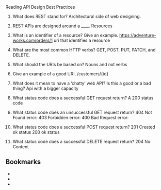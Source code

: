 Reading
API Design Best Practices

1. What does REST stand for?
Architectural side of web designing.

2. REST APIs are designed around a ____.
Resources

3. What is an identifier of a resource? Give an example.
https://adventure-works.com/orders/1 uri that identifies a resource

4. What are the most common HTTP verbs?
GET, POST, PUT, PATCH, and DELETE.

5. What should the URIs be based on?
Nouns and not verbs

6. Give an example of a good URI.
/customers/{id}

7. What does it mean to have a ‘chatty’ web API? Is this a good or a bad thing?
Api with a bigger capacity

8. What status code does a successful GET request return?
A 200 status code

9. What status code does an unsuccessful GET request return?
404 Not Found error:
403 Forbidden error:
400 Bad Request error:

10. What status code does a successful POST request return?
201 Created ok status
200 ok status

11. What status code does a successful DELETE request return?
204 No Content

## Bookmarks

- 

- 

- 
